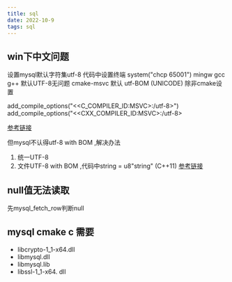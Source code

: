 ```yaml
---
title: sql  
date: 2022-10-9  
tags: sql  
---
```

## win下中文问题

设置mysql默认字符集utf-8
代码中设置终端 system("chcp 65001")
mingw gcc g++ 默认UTF-8无问题
cmake-msvc 默认 utf-BOM (UNICODE)
除非cmake设置  

add_compile_options("$<$<C_COMPILER_ID:MSVC>:/utf-8>")  
add_compile_options("$<$<CXX_COMPILER_ID:MSVC>:/utf-8>

[参考链接](https://www.coder.work/article/6860828)

但mysql不认得utf-8 with BOM ,解决办法

1. 统一UTF-8
2. 文件UTF-8 with BOM ,代码中string = u8"string" (C++11)
   [参考链接](https://www.cnblogs.com/Esfog/p/MSVC_UTF8_CHARSET_HANDLE.html)

## null值无法读取

先mysql_fetch_row判断null

## mysql cmake c 需要

* libcrypto-1_1-x64.dll  
* libmysql.dll   
* libmysql.lib   
* libssl-1_1-x64.  dll